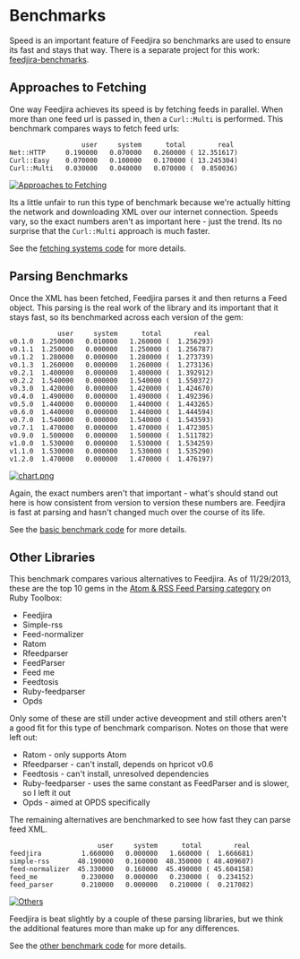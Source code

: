 # Benchmarks

Speed is an important feature of Feedjira so benchmarks are used to ensure its
fast and stays that way. There is a separate project for this work:
[feedjira-benchmarks][b].

[b]: https://github.com/feedjira/feedjira-benchmarks

## Approaches to Fetching

One way Feedjira achieves its speed is by fetching feeds in parallel. When more
than one feed url is passed in, then a `Curl::Multi` is performed. This
benchmark compares ways to fetch feed urls:

```
                  user     system      total        real
Net::HTTP     0.190000   0.070000   0.260000 ( 12.351617)
Curl::Easy    0.070000   0.100000   0.170000 ( 13.245304)
Curl::Multi   0.030000   0.040000   0.070000 (  0.850036)
```

[![Approaches to Fetching](fetch-benchmark.png)](images/fetch-benchmark.png)

Its a little unfair to run this type of benchmark because we're actually hitting
the network and downloading XML over our internet connection. Speeds vary, so
the exact numbers aren't as important here - just the trend. Its no surprise
that the `Curl::Multi` approach is much faster.

See the [fetching systems code][fetching_systems] for more details.

[fetching_systems]: https://github.com/feedjira/feedjira-benchmarks/blob/master/fetch/benchmark.rb

## Parsing Benchmarks

Once the XML has been fetched, Feedjira parses it and then returns a Feed
object. This parsing is the real work of the library and its important that it
stays fast, so its benchmarked across each version of the gem:

```
            user     system      total        real
v0.1.0  1.250000   0.010000   1.260000 (  1.256293)
v0.1.1  1.250000   0.000000   1.250000 (  1.256787)
v0.1.2  1.280000   0.000000   1.280000 (  1.273739)
v0.1.3  1.260000   0.000000   1.260000 (  1.273136)
v0.2.1  1.400000   0.000000   1.400000 (  1.392912)
v0.2.2  1.540000   0.000000   1.540000 (  1.550372)
v0.3.0  1.420000   0.000000   1.420000 (  1.424670)
v0.4.0  1.490000   0.000000   1.490000 (  1.492396)
v0.5.0  1.440000   0.000000   1.440000 (  1.443265)
v0.6.0  1.440000   0.000000   1.440000 (  1.444594)
v0.7.0  1.540000   0.000000   1.540000 (  1.543593)
v0.7.1  1.470000   0.000000   1.470000 (  1.472305)
v0.9.0  1.500000   0.000000   1.500000 (  1.511782)
v1.0.0  1.530000   0.000000   1.530000 (  1.534259)
v1.1.0  1.530000   0.000000   1.530000 (  1.535290)
v1.2.0  1.470000   0.000000   1.470000 (  1.476197)
```

[![chart.png](parse-benchmark.png)](images/parse-benchmark.png)

Again, the exact numbers aren't that important - what's should stand out here is
how consistent from version to version these numbers are. Feedjira is fast at
parsing and hasn't changed much over the course of its life.

See the [basic benchmark code][basic] for more details.

[basic]: https://github.com/feedjira/feedjira-benchmarks/blob/master/parse/benchmark.rb

## Other Libraries

This benchmark compares various alternatives to Feedjira. As of 11/29/2013,
these are the top 10 gems in the [Atom & RSS Feed Parsing
category][alternatives] on Ruby Toolbox:

[alternatives]: https://www.ruby-toolbox.com/categories/feed_parsing

* Feedjira
* Simple-rss
* Feed-normalizer
* Ratom
* Rfeedparser
* FeedParser
* Feed me
* Feedtosis
* Ruby-feedparser
* Opds

Only some of these are still under active deveopment and still others aren't a
good fit for this type of benchmark comparison. Notes on those that were left
out:

* Ratom - only supports Atom
* Rfeedparser - can't install, depends on hpricot v0.6
* Feedtosis - can't install, unresolved dependencies
* Ruby-feedparser - uses the same constant as FeedParser and is slower, so I
  left it out
* Opds - aimed at OPDS specifically

The remaining alternatives are benchmarked to see how fast they can parse feed
XML.


```
                      user     system      total        real
feedjira          1.660000   0.000000   1.660000 (  1.666681)
simple-rss       48.190000   0.160000  48.350000 ( 48.409607)
feed-normalizer  45.330000   0.160000  45.490000 ( 45.604158)
feed_me           0.230000   0.000000   0.230000 (  0.234152)
feed_parser       0.210000   0.000000   0.210000 (  0.217082)
```

[![Others](others-benchmark.png)](images/others-benchmark.png)

Feedjira is beat slightly by a couple of these parsing libraries, but we think
the additional features more than make up for any differences.

See the [other benchmark code][other_benchmark] for more details.

[other_benchmark]: https://github.com/feedjira/feedjira-benchmarks/blob/master/others/benchmark.rb
